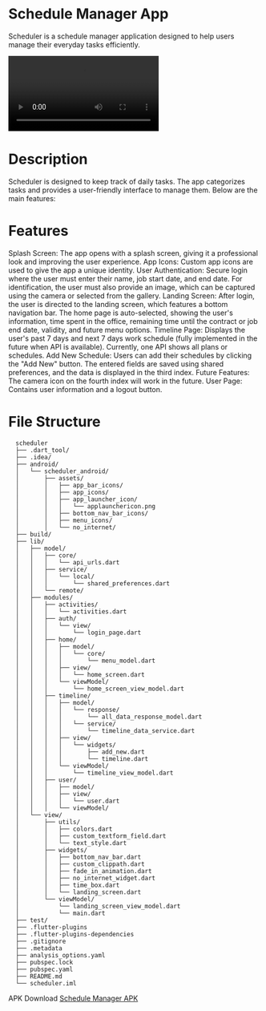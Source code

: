 # Schedule Manager App
Scheduler is a schedule manager application designed to help users manage their everyday tasks efficiently.

![intro](intro.mp4)

# Description
Scheduler is designed to keep track of daily tasks. The app categorizes tasks and provides a user-friendly interface to manage them. Below are the main features:

# Features 
Splash Screen: The app opens with a splash screen, giving it a professional look and improving the user experience.
App Icons: Custom app icons are used to give the app a unique identity.
User Authentication: Secure login where the user must enter their name, job start date, and end date. For identification, the user must also provide an image, which can be captured using the camera or selected from the gallery.
Landing Screen: After login, the user is directed to the landing screen, which features a bottom navigation bar. The home page is auto-selected, showing the user's information, time spent in the office, remaining time until the contract or job end date, validity, and future menu options.
Timeline Page: Displays the user's past 7 days and next 7 days work schedule (fully implemented in the future when API is available). Currently, one API shows all plans or schedules.
Add New Schedule: Users can add their schedules by clicking the "Add New" button. The entered fields are saved using shared preferences, and the data is displayed in the third index.
Future Features: The camera icon on the fourth index will work in the future.
User Page: Contains user information and a logout button.

# File Structure
      scheduler
      ├── .dart_tool/
      ├── .idea/
      ├── android/
      │   └── scheduler_android/
      │       ├── assets/
      │       │   ├── app_bar_icons/
      │       │   ├── app_icons/
      │       │   ├── app_launcher_icon/
      │       │   │   └── applaunchericon.png
      │       │   ├── bottom_nav_bar_icons/
      │       │   ├── menu_icons/
      │       │   └── no_internet/
      ├── build/
      ├── lib/
      │   ├── model/
      │   │   ├── core/
      │   │   │   └── api_urls.dart
      │   │   ├── service/
      │   │   │   └── local/
      │   │   │       └── shared_preferences.dart
      │   │   └── remote/
      │   ├── modules/
      │   │   ├── activities/
      │   │   │   └── activities.dart
      │   │   ├── auth/
      │   │   │   └── view/
      │   │   │       └── login_page.dart
      │   │   ├── home/
      │   │   │   ├── model/
      │   │   │   │   └── core/
      │   │   │   │       └── menu_model.dart
      │   │   │   ├── view/
      │   │   │   │   └── home_screen.dart
      │   │   │   └── viewModel/
      │   │   │       └── home_screen_view_model.dart
      │   │   ├── timeline/
      │   │   │   ├── model/
      │   │   │   │   └── response/
      │   │   │   │       └── all_data_response_model.dart
      │   │   │   │   └── service/
      │   │   │   │       └── timeline_data_service.dart
      │   │   │   ├── view/
      │   │   │   │   └── widgets/
      │   │   │   │       ├── add_new.dart
      │   │   │   │       └── timeline.dart
      │   │   │   └── viewModel/
      │   │   │       └── timeline_view_model.dart
      │   │   ├── user/
      │   │   │   ├── model/
      │   │   │   ├── view/
      │   │   │   │   └── user.dart
      │   │   │   └── viewModel/
      │   └── view/
      │       ├── utils/
      │       │   ├── colors.dart
      │       │   ├── custom_textform_field.dart
      │       │   └── text_style.dart
      │       ├── widgets/
      │       │   ├── bottom_nav_bar.dart
      │       │   ├── custom_clippath.dart
      │       │   ├── fade_in_animation.dart
      │       │   ├── no_internet_widget.dart
      │       │   ├── time_box.dart
      │       │   └── landing_screen.dart
      │       └── viewModel/
      │           └── landing_screen_view_model.dart
      │           └── main.dart
      ├── test/
      ├── .flutter-plugins
      ├── .flutter-plugins-dependencies
      ├── .gitignore
      ├── .metadata
      ├── analysis_options.yaml
      ├── pubspec.lock
      ├── pubspec.yaml
      ├── README.md
      └── scheduler.iml


APK 
Download [Schedule Manager APK](https://drive.google.com/file/d/10vrvxlYW8mREzUMwIVbBidDgKuXDdeG-/view?usp=sharing)
